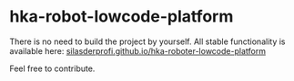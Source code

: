 # hka-robot-lowcode-platform

There is no need to build the project by yourself. All stable functionality is available here:
[silasderprofi.github.io/hka-roboter-lowcode-platform](https://silasderprofi.github.io/hka-roboter-lowcode-platform/)

Feel free to contribute.
